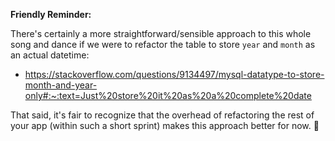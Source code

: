**Friendly Reminder:**

There's certainly a more straightforward/sensible approach to this whole song and dance if we were to refactor the table to store `year` and `month` as an actual datetime:
  * https://stackoverflow.com/questions/9134497/mysql-datatype-to-store-month-and-year-only#:~:text=Just%20store%20it%20as%20a%20complete%20date

That said, it's fair to recognize that the overhead of refactoring the rest of your app (within such a short sprint) makes this approach better for now. 🙂
